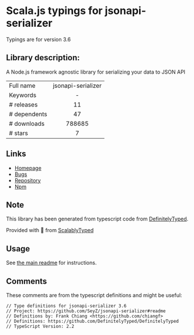 
# Scala.js typings for jsonapi-serializer

Typings are for version 3.6

## Library description:
A Node.js framework agnostic library for serializing your data to JSON API

|                    |                 |
| ------------------ | :-------------: |
| Full name          | jsonapi-serializer |
| Keywords           | - |
| # releases         | 11 |
| # dependents       | 47 |
| # downloads        | 788685 |
| # stars            | 7 |

## Links
- [Homepage](https://github.com/SeyZ/jsonapi-serializer#readme)
- [Bugs](https://github.com/SeyZ/jsonapi-serializer/issues)
- [Repository](https://github.com/SeyZ/jsonapi-serializer)
- [Npm](https://www.npmjs.com/package/jsonapi-serializer)
    


## Note
This library has been generated from typescript code from [DefinitelyTyped](https://definitelytyped.org).

Provided with :purple_heart: from [ScalablyTyped](https://github.com/oyvindberg/ScalablyTyped)

## Usage
See [the main readme](../../readme.md) for instructions.

## Comments

These comments are from the typescript definitions and might be useful:
```
// Type definitions for jsonapi-serializer 3.6
// Project: https://github.com/SeyZ/jsonapi-serializer#readme
// Definitions by: Frank Chiang <https://github.com/chiangf>
// Definitions: https://github.com/DefinitelyTyped/DefinitelyTyped
// TypeScript Version: 2.2

```

